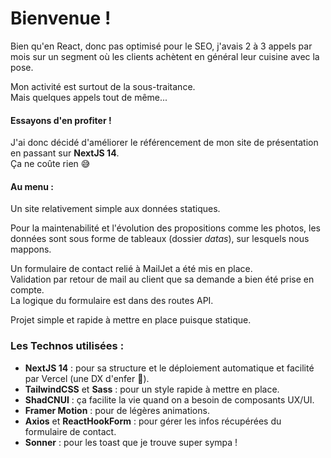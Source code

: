 # Bienvenue !

Bien qu'en React, donc pas optimisé pour le SEO, j'avais 2 à 3 appels par mois sur un segment où les clients achètent en général leur cuisine avec la pose.

Mon activité est surtout de la sous-traitance.  
Mais quelques appels tout de même...

#### Essayons d'en profiter !

J'ai donc décidé d'améliorer le référencement de mon site de présentation en passant sur **NextJS 14**.  
Ça ne coûte rien 😅

#### Au menu :

Un site relativement simple aux données statiques.

Pour la maintenabilité et l'évolution des propositions comme les photos, les données sont sous forme de tableaux (dossier *datas*), sur lesquels nous mappons.

Un formulaire de contact relié à MailJet a été mis en place.  
Validation par retour de mail au client que sa demande a bien été prise en compte.  
La logique du formulaire est dans des routes API.

Projet simple et rapide à mettre en place puisque statique.

### Les Technos utilisées :

- **NextJS 14** : pour sa structure et le déploiement automatique et facilité par Vercel (une DX d'enfer 🚀).
- **TailwindCSS** et **Sass** : pour un style rapide à mettre en place.
- **ShadCNUI** : ça facilite la vie quand on a besoin de composants UX/UI.
- **Framer Motion** : pour de légères animations.
- **Axios** et **ReactHookForm** : pour gérer les infos récupérées du formulaire de contact.
- **Sonner** : pour les toast que je trouve super sympa !
